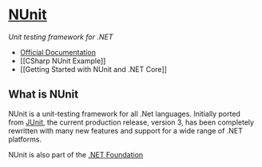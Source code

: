 
[NUnit](https://nunit.org/)
===
_Unit testing framework for .NET_

- [Official Documentation](https://docs.nunit.org/)
- [[CSharp NUnit Example]]
- [[Getting Started with NUnit and .NET Core]]


What is NUnit
--
NUnit is a unit-testing framework for all .Net languages. Initially ported from [JUnit](https://www.junit.org/), the current production release, version 3, has been completely rewritten with many new features and support for a wide range of .NET platforms.

NUnit is also part of the [.NET Foundation](https://dotnetfoundation.org/)
